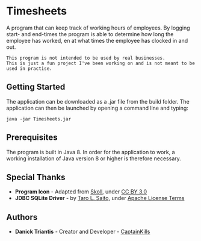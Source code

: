 # Timesheets
 A program that can keep track of working hours of employees. By logging start- and end-times the program is able to determine how long the employee has worked, en at what times the employee has clocked in and out.

 ```
 This program is not intended to be used by real businesses. 
 This is just a fun project I've been working on and is not meant to be used in practise.
 ```

## Getting Started

The application can be downloaded as a .jar file from the build folder. The application can then be launched by opening a command line and typing:
```
java -jar Timesheets.jar
```
## Prerequisites

The program is built in Java 8. In order for the application to work, a working installation of Java version 8 or higher is therefore necessary.

## Special Thanks

* **Program Icon** - Adapted from [Skoll](https://game-icons.net/1x1/skoll/atom.html), under [CC BY 3.0](https://creativecommons.org/licenses/by/3.0/)
* **JDBC SQLite Driver** - by [Taro L. Saito](https://bitbucket.org/xerial/sqlite-jdbc/downloads/), under [Apache License Terms](https://bitbucket.org/xerial/sqlite-jdbc/src/default/LICENSE)

## Authors

* **Danick Triantis** - Creator and Developer - [CaptainKills](https://github.com/CaptainKills)
